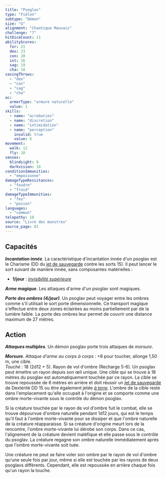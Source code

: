 ```yaml
---
title: "Psoglav"
type: "Fiélon"
subtype: "Démon"
size: "G"
alignment: "Chaotique Mauvais"
challenge: "7"
hitDiceCount: 11
abilityScores:
  for: 21
  dex: 23
  con: 20
  int: 16
  sag: 19
  cha: 18
savingThrows:
  - "dex"
  - "con"
  - "sag"
  - "cha"
ac:
  armorType: "armure naturelle"
  value: 1
skills:
  - name: "acrobaties"
  - name: "discretion"
  - name: "intimidation"
  - name: "perception"
    invalid: true
    value: 6
movement:
  walk: 12
  fly: 18
senses:
  blindsight: 9
  darkvision: 18
conditionImmunities:
  - "empoisonne"
damageTypeResistances:
  - "foudre"
  - "froid"
damageTypeImmunities:
  - "feu"
  - "poison"
languages:
  - "commun"
telepathy: 18
source: "Livre des monstres"
source_page: 81
---
```

## Capacités
_**Incantation innée**_. La caractéristique d'incantation innée d'un psoglav est le Charisme (DD du [jet de sauvegarde](/utiliser-les-caracteristiques/#jets-de-sauvegarde) contre les sorts 15). Il peut lancer le sort suivant de manière innée, sans composantes matérielles :
* **1/jour** : [_invisibilité supérieure_](/grimoire/invisibilite-superieure/)

_**Arme magique**_. Les attaques d'arme d'un psoglav sont magiques.

_**Porte des ombres (4/jour)**_. Un psoglav peut voyager entre les ombres comme s'il utilisait le sort porte dimensionnelle. Ce transport magique s'effectue entre deux zones éclairées au moins partiellement par de la lumière faible. La porte des ombres leur permet de couvrir une distance maximum de 27 mètres.

## Action
_**Attaques multiples**_. Un démon psoglav porte trois attaques de _morsure_.

_**Morsure**_. _Attaque d'arme au corps à corps_ : +8 pour toucher, allonge 1,50 m, une cible.  
_Touché_ : 18 (2d12 + 5). Rayon de vol d'ombre (Recharge 5-6). Un psoglav peut émettre un rayon depuis son œil unique. Une cible qui se trouve à 18 mètres du psoglav est automatiquement touchée par ce rayon. La cible se trouve repoussée de 6 mètres en arrière et doit réussir un [jet de sauvegarde](/utiliser-les-caracteristiques/#jets-de-sauvegarde) de Dextérité DD 15 ou être également jetée [_à terre_](/gerer-la-sante-du-personnage/#a-terre). L'ombre de la cible reste dans l'emplacement qu'elle occupait à l'origine et se comporte comme une ombre morte-vivante sous le contrôle du démon psoglav.

Si la créature touchée par le rayon de vol d'ombre fuit le combat, elle se trouve dépourvue d'ombre naturelle pendant 1d12 jours, qui est le temps qu'il faut à l'ombre morte-vivante pour se dissiper et que l'ombre naturelle de la créature réapparaisse. Si sa créature d'origine meurt lors de la rencontre, l'ombre morte-vivante lui dérobe son corps. Dans ce cas, l'alignement de la créature devient maléfique et elle passe sous le contrôle du psoglav. La créature regagne son ombre naturelle immédiatement après que l'ombre morte-vivante soit tuée.

Une créature ne peut se faire voler son ombre par le rayon de vol d'ombre qu'une seule fois par jour, même si elle est touchée par les rayons de deux psoglavs différents. Cependant, elle est repoussée en arrière chaque fois qu'un rayon la touche.
